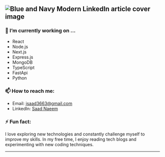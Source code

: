 
![Blue and Navy Modern LinkedIn article cover image](https://github.com/user-attachments/assets/339f688b-a6cf-4bb9-a93a-99cc48d2026b)
---

### 🔭 I’m currently working on ...

- React
- Node.js
- Next.js
- Express.js
- MongoDB
- TypeScript
- FastApi
- Python


### 📫 How to reach me:
- Email: [jsaad3663@gmail.com](mailto:jsaad3663@gmail.com)
- LinkedIn: [Saad Naeem](https://www.linkedin.com/in/saad-naeem-271404218/)

### ⚡ Fun fact:
I love exploring new technologies and constantly challenge myself to improve my skills. In my free time, I enjoy reading tech blogs and experimenting with new coding techniques.

---



